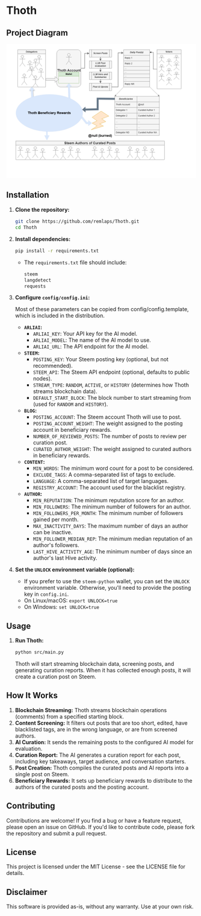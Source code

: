 
# Thoth

## Project Diagram
![Description of Diagram](images/thothGen5Framework.png)

## Installation

1.  **Clone the repository:**

    ```bash
    git clone https://github.com/remlaps/Thoth.git
    cd Thoth
    ```

2.  **Install dependencies:**

    ```bash
    pip install -r requirements.txt
    ```
    *   The `requirements.txt` file should include:
        ```
        steem
        langdetect
        requests
        ```

3.  **Configure `config/config.ini`:**

    Most of these parameters can be copied from config/config.template, which is included in the distribution.

    *   **`ARLIAI`:**
        *   `ARLIAI_KEY`: Your API key for the AI model.
        *   `ARLIAI_MODEL`: The name of the AI model to use.
        *   `ARLIAI_URL`: The API endpoint for the AI model.
    *   **`STEEM`:**
        *   `POSTING_KEY`: Your Steem posting key (optional, but not recommended).
        *   `STEEM_API`: The Steem API endpoint (optional, defaults to public nodes).
        *   `STREAM_TYPE`: `RANDOM`, `ACTIVE`, or `HISTORY` (determines how Thoth streams blockchain data).
        *   `DEFAULT_START_BLOCK`: The block number to start streaming from (used for `RANDOM` and `HISTORY`).
    *   **`BLOG`:**
        *   `POSTING_ACCOUNT`: The Steem account Thoth will use to post.
        *   `POSTING_ACCOUNT_WEIGHT`: The weight assigned to the posting account in beneficiary rewards.
        *   `NUMBER_OF_REVIEWED_POSTS`: The number of posts to review per curation post.
        *   `CURATED_AUTHOR_WEIGHT`: The weight assigned to curated authors in beneficiary rewards.
    *   **`CONTENT`:**
        *   `MIN_WORDS`: The minimum word count for a post to be considered.
        *   `EXCLUDE_TAGS`: A comma-separated list of tags to exclude.
        *   `LANGUAGE`: A comma-separated list of target languages.
        *   `REGISTRY_ACCOUNT`: The account used for the blacklist registry.
    *   **`AUTHOR`:**
        *   `MIN_REPUTATION`: The minimum reputation score for an author.
        *   `MIN_FOLLOWERS`: The minimum number of followers for an author.
        *   `MIN_FOLLOWERS_PER_MONTH`: The minimum number of followers gained per month.
        *   `MAX_INACTIVITY_DAYS`: The maximum number of days an author can be inactive.
        * `MIN_FOLLOWER_MEDIAN_REP`: The minimum median reputation of an author's followers.
        * `LAST_HIVE_ACTIVITY_AGE`: The minimum number of days since an author's last Hive activity.

4.  **Set the `UNLOCK` environment variable (optional):**

    *   If you prefer to use the `steem-python` wallet, you can set the `UNLOCK` environment variable. Otherwise, you'll need to provide the posting key in `config.ini`.
    *   On Linux/macOS: `export UNLOCK=true`
    *   On Windows: `set UNLOCK=true`

## Usage

1.  **Run Thoth:**

    ```bash
    python src/main.py
    ```

    Thoth will start streaming blockchain data, screening posts, and generating curation reports. When it has collected enough posts, it will create a curation post on Steem.

## How It Works

1.  **Blockchain Streaming:** Thoth streams blockchain operations (comments) from a specified starting block.
2.  **Content Screening:** It filters out posts that are too short, edited, have blacklisted tags, are in the wrong language, or are from screened authors.
3.  **AI Curation:** It sends the remaining posts to the configured AI model for evaluation.
4.  **Curation Report:** The AI generates a curation report for each post, including key takeaways, target audience, and conversation starters.
5.  **Post Creation:** Thoth compiles the curated posts and AI reports into a single post on Steem.
6.  **Beneficiary Rewards:** It sets up beneficiary rewards to distribute to the authors of the curated posts and the posting account.

## Contributing

Contributions are welcome! If you find a bug or have a feature request, please open an issue on GitHub. If you'd like to contribute code, please fork the repository and submit a pull request.

## License

This project is licensed under the MIT License - see the LICENSE file for details.

## Disclaimer

This software is provided as-is, without any warranty. Use at your own risk.
